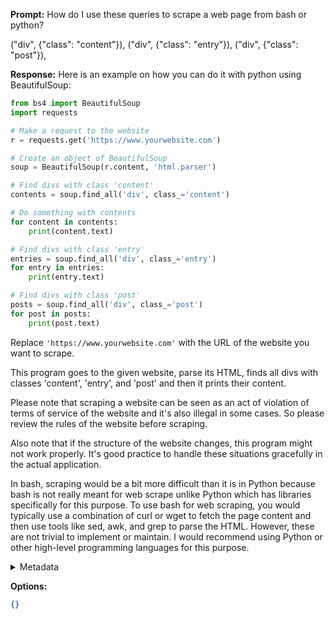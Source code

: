 **Prompt:**
How do I use these queries to scrape a web page from bash or python?

("div", {"class": "content"}),
    ("div", {"class": "entry"}),
    ("div", {"class": "post"}),

**Response:**
Here is an example on how you can do it with python using BeautifulSoup:

```python
from bs4 import BeautifulSoup
import requests

# Make a request to the website
r = requests.get('https://www.yourwebsite.com')

# Create an object of BeautifulSoup
soup = BeautifulSoup(r.content, 'html.parser')

# Find divs with class 'content'
contents = soup.find_all('div', class_='content')

# Do something with contents
for content in contents:
    print(content.text)

# Find divs with class 'entry'
entries = soup.find_all('div', class_='entry')
for entry in entries:
    print(entry.text)

# Find divs with class 'post'
posts = soup.find_all('div', class_='post')
for post in posts:
    print(post.text)
```

Replace `'https://www.yourwebsite.com'` with the URL of the website you want to scrape. 

This program goes to the given website, parse its HTML, finds all divs with classes 'content', 'entry', and 'post' and then it prints their content.

Please note that scraping a website can be seen as an act of violation of terms of service of the website and it's also illegal in some cases. So please review the rules of the website before scraping.

Also note that if the structure of the website changes, this program might not work properly. It's good practice to handle these situations gracefully in the actual application.

In bash, scraping would be a bit more difficult than it is in Python because bash is not really meant for web scrape unlike Python which has libraries specifically for this purpose. To use bash for web scraping, you would typically use a combination of curl or wget to fetch the page content and then use tools like sed, awk, and grep to parse the HTML. However, these are not trivial to implement or maintain. I would recommend using Python or other high-level programming languages for this purpose.

<details><summary>Metadata</summary>

- Duration: 53709 ms
- Datetime: 2023-11-02T16:52:42.435995
- Model: gpt-4-0613

</details>

**Options:**
```json
{}
```

